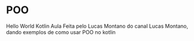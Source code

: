 # POO
Hello World Kotlin
Aula Feita pelo Lucas Montano do canal Lucas Montano, dando exemplos de como usar POO no kotlin
